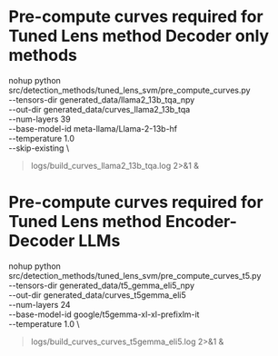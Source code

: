 # Pre-compute curves required for Tuned Lens method Decoder only methods

nohup python src/detection_methods/tuned_lens_svm/pre_compute_curves.py \
  --tensors-dir generated_data/llama2_13b_tqa_npy \
  --out-dir generated_data/curves_llama2_13b_tqa \
  --num-layers 39 \
  --base-model-id meta-llama/Llama-2-13b-hf \
  --temperature 1.0 \
  --skip-existing \
  > logs/build_curves_llama2_13b_tqa.log 2>&1 &


# Pre-compute curves required for Tuned Lens method Encoder-Decoder LLMs

nohup python src/detection_methods/tuned_lens_svm/pre_compute_curves_t5.py \
  --tensors-dir generated_data/t5_gemma_eli5_npy \
  --out-dir generated_data/curves_t5gemma_eli5 \
  --num-layers 24 \
  --base-model-id google/t5gemma-xl-xl-prefixlm-it \
  --temperature 1.0 \
  > logs/build_curves_curves_t5gemma_eli5.log 2>&1 &
